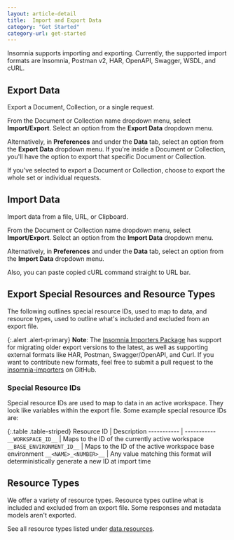 ```yaml
---
layout: article-detail
title:  Import and Export Data
category: "Get Started"
category-url: get-started
---
```


Insomnia supports importing and exporting. Currently, the supported import formats are Insomnia, Postman v2, HAR, OpenAPI, Swagger, WSDL, and cURL.

## Export Data

Export a Document, Collection, or a single request.

From the Document or Collection name dropdown menu, select **Import/Export**. Select an option from the **Export Data** dropdown menu.

Alternatively, in **Preferences** and under the **Data** tab, select an option from the **Export Data** dropdown menu. If you're inside a Document or Collection, you'll have the option to export that specific Document or Collection.

If you've selected to export a Document or Collection, choose to export the whole set or individual requests.

## Import Data

Import data from a file, URL, or Clipboard.

From the Document or Collection name dropdown menu, select **Import/Export**. Select an option from the **Import Data** dropdown menu.

Alternatively, in **Preferences** and under the **Data** tab, select an option from the **Import Data** dropdown menu.

Also, you can paste copied cURL command straight to URL bar.

## Export Special Resources and Resource Types

The following outlines special resource IDs, used to map to data, and resource types, used to outline what's included and excluded from an export file.

{:.alert .alert-primary}
**Note**: The [Insomnia Importers Package](https://github.com/kong/insomnia/tree/develop/packages/insomnia-importers) has support for migrating older export versions to the latest, as well as supporting external formats like HAR, Postman, Swagger/OpenAPI, and Curl. If you want to contribute new formats, feel free to submit a pull request to the [insomnia-importers](https://github.com/kong/insomnia/tree/develop/packages/insomnia-importers) on GitHub.

### Special Resource IDs

Special resource IDs are used to map to data in an active workspace. They look like variables within the export file. Some example special resource IDs are:

{:.table .table-striped}
Resource ID | Description
----------- | -----------
`__WORKSPACE_ID__` | Maps to the ID of the currently active workspace
`__BASE_ENVIRONMENT_ID__` | Maps to the ID of the active workspace base environment
`__<NAME>_<NUMBER>__` |  Any value matching this format will deterministically generate a new ID at import time

## Resource Types

We offer a variety of resource types. Resource types outline what is included and excluded from an export file. Some responses and metadata models aren't exported.

See all resource types listed under [data.resources](https://github.com/Kong/insomnia/blob/7abde2a01700f587179941b3231fb1078fcb1e41/packages/insomnia-app/app/common/export.ts#L185-L198).
